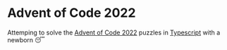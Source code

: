 # Advent of Code 2022

Attemping to solve the [Advent of Code 2022](https://adventofcode.com/2022) puzzles in [Typescript](https://www.typescriptlang.org/) with a newborn 😴
